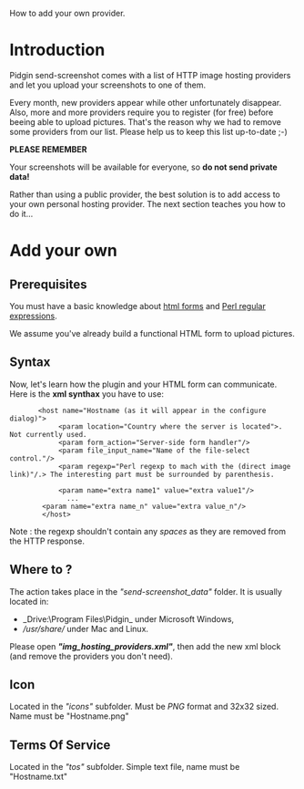 How to add your own provider.

# Introduction #

Pidgin send-screenshot comes with a list of HTTP image hosting providers and let you upload your screenshots to one of them.

Every month, new providers appear while other unfortunately disappear.
Also, more and more providers require you to register (for free) before beeing able to upload pictures. That's the reason why we had to remove some providers from our list.
Please help us to keep this list up-to-date ;-)

**PLEASE REMEMBER**

Your screenshots will be available for everyone, so **do not send private data!**

Rather than using a public provider, the best solution is to add access to your own personal hosting provider.
The next section teaches you how to do it...

# Add your own #

## Prerequisites ##

You must have a basic knowledge about [html forms](http://www.w3schools.com/htmL/html_forms.asp) and [Perl regular expressions](http://perldoc.perl.org/perlretut.html).

We assume you've already build a functional HTML form to upload pictures.

## Syntax ##

Now, let's learn how the plugin and your HTML form can communicate.
Here is the **xml synthax** you have to use:

```
       <host name="Hostname (as it will appear in the configure dialog)">
            <param location="Country where the server is located">. Not currently used.
            <param form_action="Server-side form handler"/> 
            <param file_input_name="Name of the file-select control."/>
            <param regexp="Perl regexp to mach with the (direct image link)"/.> The interesting part must be surrounded by parenthesis.

            <param name="extra name1" value="extra value1"/>
              ...
	    <param name="extra name_n" value="extra value_n"/>
        </host>
```

Note : the regexp shouldn't contain any _spaces_ as they are removed from the HTTP response.

## Where to ? ##

The action takes place in the _"send-screenshot\_data"_ folder.
It is usually located in:
  * _Drive:\Program Files\Pidgin\_ under Microsoft Windows,
  * _/usr/share/_ under Mac and Linux.

Please open _**"img\_hosting\_providers.xml"**_, then add the new xml block (and remove the providers you don't need).

## Icon ##

Located in the _"icons"_ subfolder.
Must be _PNG_ format and 32x32 sized.
Name must be "Hostname.png"

## Terms Of Service ##

Located in the _"tos"_ subfolder.
Simple text file, name must be "Hostname.txt"